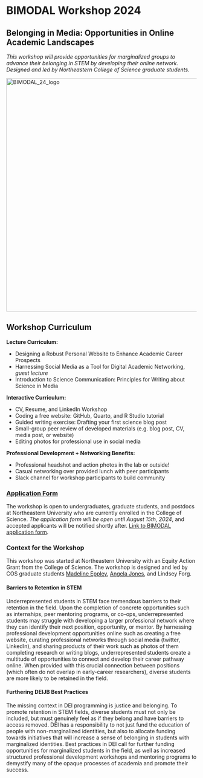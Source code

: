 # BIMODAL Workshop 2024
## Belonging in Media: Opportunities in Online Academic Landscapes
*This workshop will provide opportunities for marginalized groups to advance their belonging in STEM by developing their online network. Designed and led by Northeastern College of Science graduate students.*


<img width="618" alt="BIMODAL_24_logo" src="https://github.com/user-attachments/assets/a6147ca1-c1d3-4532-88f7-59ab9f558ecc">


## Workshop Curriculum
**Lecture Curriculum:** 
- Designing a Robust Personal Website to Enhance Academic Career Prospects
- Harnessing Social Media as a Tool for Digital Academic Networking, *guest lecture*
- Introduction to Science Communication: Principles for Writing about Science in Media

**Interactive Curriculum:**
- CV, Resume, and LinkedIn Workshop
- Coding a free website: GitHub, Quarto, and R Studio tutorial
- Guided writing exercise: Drafting your first science blog post
- Small-group peer review of developed materials (e.g. blog post, CV, media post, or website)
- Editing photos for professional use in social media

**Professional Development + Networking Benefits:** 
- Professional headshot and action photos in the lab or outside!
- Casual networking over provided lunch with peer participants
- Slack channel for workshop participants to build community

### [Application Form](https://forms.gle/CRVkW4ucTyPVeRmCA)
The workshop is open to undergraduates, graduate students, and postdocs at Northeastern University who are currently enrolled in the College of Science. *The application form will be open until August 15th, 2024*, and accepted applicants will be notified shortly after. [Link to BIMODAL application form](https://forms.gle/CRVkW4ucTyPVeRmCA). 

### Context for the Workshop
This workshop was started at Northeastern University with an Equity Action Grant from the College of Science. The workshop is designed and led by COS graduate students [Madeline Eppley](https://www.madeline-eppley.com/), [Angela Jones](https://www.angelajjones.com/), and Lindsey Forg. 

#### Barriers to Retention in STEM
Underrepresented students in STEM face tremendous barriers to their retention in the field. Upon the completion of concrete opportunities such as internships, peer mentoring programs, or co-ops, underrepresented students may struggle with developing a larger professional network where they can identify their next position, opportunity, or mentor. By harnessing professional development opportunities online such as creating a free website, curating professional networks through social media (twitter, LinkedIn), and sharing products of their work such as photos of them completing research or writing blogs, underrepresented students create a multitude of opportunities to connect and develop their career pathway online. When provided with this crucial connection between positions (which often do not overlap in early-career researchers), diverse students are more likely to be retained in the field.  

#### Furthering DEIJB Best Practices
The missing context in DEI programming is justice and belonging. To promote retention in STEM fields, diverse students must not only be included, but must genuinely feel as if they belong and have barriers to access removed. DEI has a responsibility to not just fund the education of people with non-marginalized identities, but also to allocate funding towards initiatives that will increase a sense of belonging in students with marginalized identities. Best practices in DEI call for further funding opportunities for marginalized students in the field, as well as increased structured professional development workshops and mentoring programs to demystify many of the opaque processes of academia and promote their success. 




